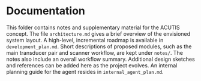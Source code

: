 # Documentation

This folder contains notes and supplementary material for the ACUTIS concept. The file `architecture.md` gives a brief overview of the envisioned system layout. A high-level, incremental roadmap is available in `development_plan.md`. Short descriptions of proposed modules, such as the main transducer pair and scanner workflow, are kept under `notes/`. The notes also include an overall workflow summary. Additional design sketches and references can be added here as the project evolves.
An internal planning guide for the agent resides in `internal_agent_plan.md`.
